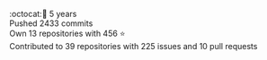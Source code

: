:octocat::birthday: 5 years  
Pushed 2433 commits  
Own 13 repositories with 456 :star:  
Contributed to 39 repositories with 225 issues and 10 pull requests
